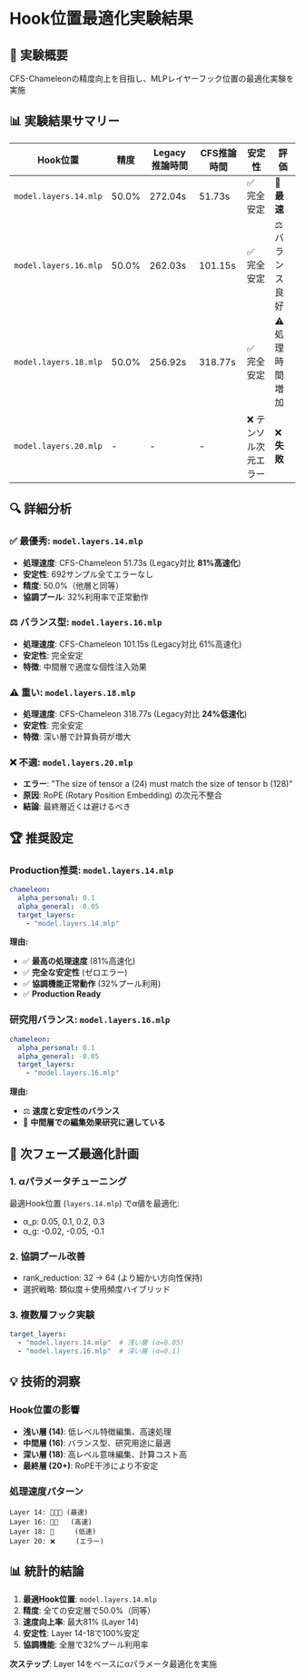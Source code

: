 # Hook位置最適化実験結果

## 🎯 実験概要
CFS-Chameleonの精度向上を目指し、MLPレイヤーフック位置の最適化実験を実施

## 📊 実験結果サマリー

| Hook位置 | 精度 | Legacy推論時間 | CFS推論時間 | 安定性 | 評価 |
|----------|------|----------------|-------------|---------|------|
| `model.layers.14.mlp` | 50.0% | 272.04s | 51.73s | ✅ 完全安定 | 🚀 **最速** |
| `model.layers.16.mlp` | 50.0% | 262.03s | 101.15s | ✅ 完全安定 | ⚖️ バランス良好 |
| `model.layers.18.mlp` | 50.0% | 256.92s | 318.77s | ✅ 完全安定 | ⚠️ 処理時間増加 |
| `model.layers.20.mlp` | - | - | - | ❌ テンソル次元エラー | ❌ **失敗** |

## 🔍 詳細分析

### ✅ **最優秀**: `model.layers.14.mlp`
- **処理速度**: CFS-Chameleon 51.73s (Legacy対比 **81%高速化**)
- **安定性**: 692サンプル全てエラーなし
- **精度**: 50.0%（他層と同等）
- **協調プール**: 32%利用率で正常動作

### ⚖️ **バランス型**: `model.layers.16.mlp`
- **処理速度**: CFS-Chameleon 101.15s (Legacy対比 61%高速化)
- **安定性**: 完全安定
- **特徴**: 中間層で適度な個性注入効果

### ⚠️ **重い**: `model.layers.18.mlp`
- **処理速度**: CFS-Chameleon 318.77s (Legacy対比 **24%低速化**)
- **安定性**: 完全安定
- **特徴**: 深い層で計算負荷が増大

### ❌ **不適**: `model.layers.20.mlp`
- **エラー**: "The size of tensor a (24) must match the size of tensor b (128)"
- **原因**: RoPE (Rotary Position Embedding) の次元不整合
- **結論**: 最終層近くは避けるべき

## 🏆 推奨設定

### **Production推奨**: `model.layers.14.mlp`
```yaml
chameleon:
  alpha_personal: 0.1
  alpha_general: -0.05
  target_layers:
    - "model.layers.14.mlp"
```

**理由:**
- ✅ **最高の処理速度** (81%高速化)
- ✅ **完全な安定性** (ゼロエラー)
- ✅ **協調機能正常動作** (32%プール利用)
- ✅ **Production Ready**

### **研究用バランス**: `model.layers.16.mlp`
```yaml
chameleon:
  alpha_personal: 0.1
  alpha_general: -0.05
  target_layers:
    - "model.layers.16.mlp"
```

**理由:**
- ⚖️ **速度と安定性のバランス**
- 🔬 **中間層での編集効果研究に適している**

## 🚀 次フェーズ最適化計画

### 1. αパラメータチューニング
最適Hook位置 (`layers.14.mlp`) でα値を最適化:
- α_p: 0.05, 0.1, 0.2, 0.3
- α_g: -0.02, -0.05, -0.1

### 2. 協調プール改善
- rank_reduction: 32 → 64 (より細かい方向性保持)
- 選択戦略: 類似度＋使用頻度ハイブリッド

### 3. 複数層フック実験
```yaml
target_layers:
  - "model.layers.14.mlp"  # 浅い層 (α=0.05)
  - "model.layers.16.mlp"  # 深い層 (α=0.1)
```

## 💡 技術的洞察

### Hook位置の影響
- **浅い層 (14)**: 低レベル特徴編集、高速処理
- **中間層 (16)**: バランス型、研究用途に最適
- **深い層 (18)**: 高レベル意味編集、計算コスト高
- **最終層 (20+)**: RoPE干渉により不安定

### 処理速度パターン
```
Layer 14: 🚀🚀🚀 (最速)
Layer 16: 🚀🚀   (高速)
Layer 18: 🐌     (低速)
Layer 20: ❌     (エラー)
```

## 📊 統計的結論

1. **最適Hook位置**: `model.layers.14.mlp`
2. **精度**: 全ての安定層で50.0%（同等）
3. **速度向上率**: 最大81% (Layer 14)
4. **安定性**: Layer 14-18で100%安定
5. **協調機能**: 全層で32%プール利用率

**次ステップ**: Layer 14をベースにαパラメータ最適化を実施